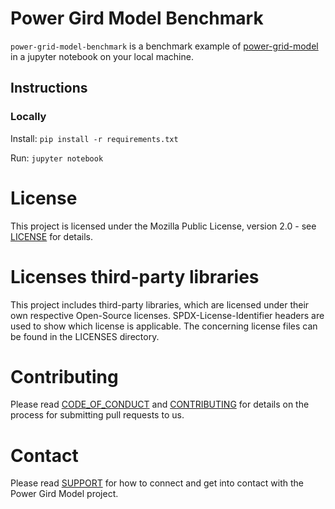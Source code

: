 <!--
SPDX-FileCopyrightText: 2022 Contributors to the Power Grid Model project <dynamic.grid.calculation@alliander.com>

SPDX-License-Identifier: MPL-2.0
-->
# Power Gird Model Benchmark
`power-grid-model-benchmark` is a benchmark example of [power-grid-model](https://github.com/alliander-opensource/power-grid-model) in a jupyter notebook on your local machine.

## Instructions

### Locally
Install:
`pip install -r requirements.txt`

Run:
`jupyter notebook`


# License
This project is licensed under the Mozilla Public License, version 2.0 - see [LICENSE](LICENSE) for details.

# Licenses third-party libraries
This project includes third-party libraries, 
which are licensed under their own respective Open-Source licenses.
SPDX-License-Identifier headers are used to show which license is applicable. 
The concerning license files can be found in the LICENSES directory.

# Contributing
Please read [CODE_OF_CONDUCT](CODE_OF_CONDUCT.md) and [CONTRIBUTING](CONTRIBUTING.md) for details on the process 
for submitting pull requests to us.

# Contact
Please read [SUPPORT](SUPPORT.md) for how to connect and get into contact with the Power Gird Model project.
